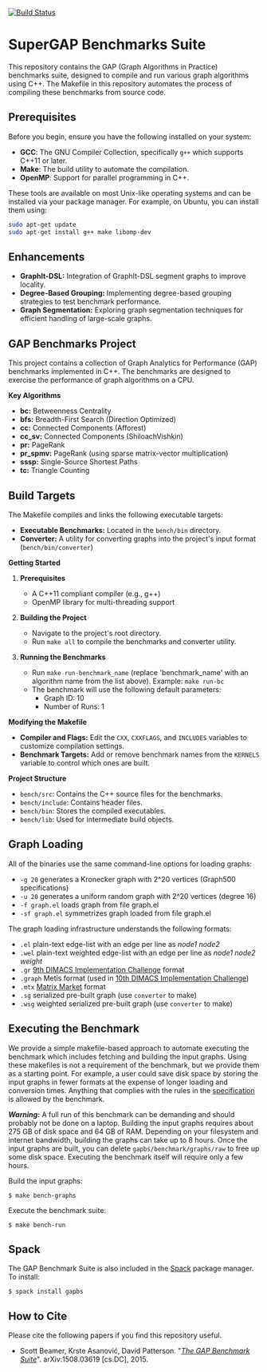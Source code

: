 [![Build Status](https://app.travis-ci.com/atmughrabi/GLay.svg?token=L3reAtGHdEVVPvzcVqQ6&branch=main)](https://app.travis-ci.com/atmughrabi/GLay)


# SuperGAP Benchmarks Suite

This repository contains the GAP (Graph Algorithms in Practice) benchmarks suite, designed to compile and run various graph algorithms using C++. The Makefile in this repository automates the process of compiling these benchmarks from source code.

## Prerequisites

Before you begin, ensure you have the following installed on your system:
- **GCC**: The GNU Compiler Collection, specifically `g++` which supports C++11 or later.
- **Make**: The build utility to automate the compilation.
- **OpenMP**: Support for parallel programming in C++.

These tools are available on most Unix-like operating systems and can be installed via your package manager. For example, on Ubuntu, you can install them using:

```bash
sudo apt-get update
sudo apt-get install g++ make libomp-dev
```

## Enhancements

* **GraphIt-DSL:** Integration of GraphIt-DSL segment graphs to improve locality.
* **Degree-Based Grouping:** Implementing degree-based grouping strategies to test benchmark performance.
* **Graph Segmentation:**  Exploring graph segmentation techniques for efficient handling of large-scale graphs.


## GAP Benchmarks Project

This project contains a collection of Graph Analytics for Performance (GAP) benchmarks implemented in C++. The benchmarks are designed to exercise the performance of graph algorithms on a CPU. 

**Key Algorithms**

* **bc:** Betweenness Centrality 
* **bfs:** Breadth-First Search (Direction Optimized) 
* **cc:** Connected Components (Afforest)
* **cc_sv:** Connected Components (ShiloachVishkin)
* **pr:** PageRank
* **pr_spmv:** PageRank (using sparse matrix-vector multiplication)
* **sssp:**  Single-Source Shortest Paths
* **tc:** Triangle Counting

## Build Targets

The Makefile compiles and links the following executable targets:

* **Executable Benchmarks:** Located in the `bench/bin` directory.
* **Converter:** A utility for converting graphs into the project's input format (`bench/bin/converter`)

**Getting Started**

1. **Prerequisites**
   * A C++11 compliant compiler (e.g., g++)
   * OpenMP library for multi-threading support

2. **Building the Project**
   * Navigate to the project's root directory.
   * Run `make all` to compile the benchmarks and converter utility.

3. **Running the Benchmarks**
   * Run `make run-benchmark_name` (replace 'benchmark_name' with an algorithm name from the list above). Example: `make run-bc`  
   * The benchmark will use the following default parameters:
       * Graph ID: 10
       * Number of Runs: 1 

**Modifying the Makefile**

* **Compiler and Flags:** Edit the `CXX`, `CXXFLAGS`, and `INCLUDES` variables to customize compilation settings.
* **Benchmark Targets:** Add or remove benchmark names from the `KERNELS` variable to control which ones are built.

**Project Structure**

* `bench/src`: Contains the C++ source files for the benchmarks.
* `bench/include`: Contains header files.
* `bench/bin`: Stores the compiled executables.
* `bench/lib`: Used for intermediate build objects.

Graph Loading
-------------

All of the binaries use the same command-line options for loading graphs:
+ `-g 20` generates a Kronecker graph with 2^20 vertices (Graph500 specifications)
+ `-u 20` generates a uniform random graph with 2^20 vertices (degree 16)
+ `-f graph.el` loads graph from file graph.el
+ `-sf graph.el` symmetrizes graph loaded from file graph.el

The graph loading infrastructure understands the following formats:
+ `.el` plain-text edge-list with an edge per line as _node1_ _node2_
+ `.wel` plain-text weighted edge-list with an edge per line as _node1_ _node2_ _weight_
+ `.gr` [9th DIMACS Implementation Challenge](http://www.dis.uniroma1.it/challenge9/download.shtml) format
+ `.graph` Metis format (used in [10th DIMACS Implementation Challenge](http://www.cc.gatech.edu/dimacs10/index.shtml))
+ `.mtx` [Matrix Market](http://math.nist.gov/MatrixMarket/formats.html) format
+ `.sg` serialized pre-built graph (use `converter` to make)
+ `.wsg` weighted serialized pre-built graph (use `converter` to make)


Executing the Benchmark
-----------------------

We provide a simple makefile-based approach to automate executing the benchmark which includes fetching and building the input graphs. Using these makefiles is not a requirement of the benchmark, but we provide them as a starting point. For example, a user could save disk space by storing the input graphs in fewer formats at the expense of longer loading and conversion times. Anything that complies with the rules in the [specification](http://arxiv.org/abs/1508.03619) is allowed by the benchmark.

__*Warning:*__ A full run of this benchmark can be demanding and should probably not be done on a laptop. Building the input graphs requires about 275 GB of disk space and 64 GB of RAM. Depending on your filesystem and internet bandwidth, building the graphs can take up to 8 hours. Once the input graphs are built, you can delete `gapbs/benchmark/graphs/raw` to free up some disk space. Executing the benchmark itself will require only a few hours.

Build the input graphs:
    
    $ make bench-graphs

Execute the benchmark suite:

    $ make bench-run

Spack
-----
The GAP Benchmark Suite is also included in the [Spack](https://spack.io) package manager. To install:

    $ spack install gapbs


How to Cite
-----------

Please cite the following papers if you find this repository useful.

+ Scott Beamer, Krste Asanović, David Patterson. "[*The GAP Benchmark Suite*](http://arxiv.org/abs/1508.03619)". arXiv:1508.03619 [cs.DC], 2015.

